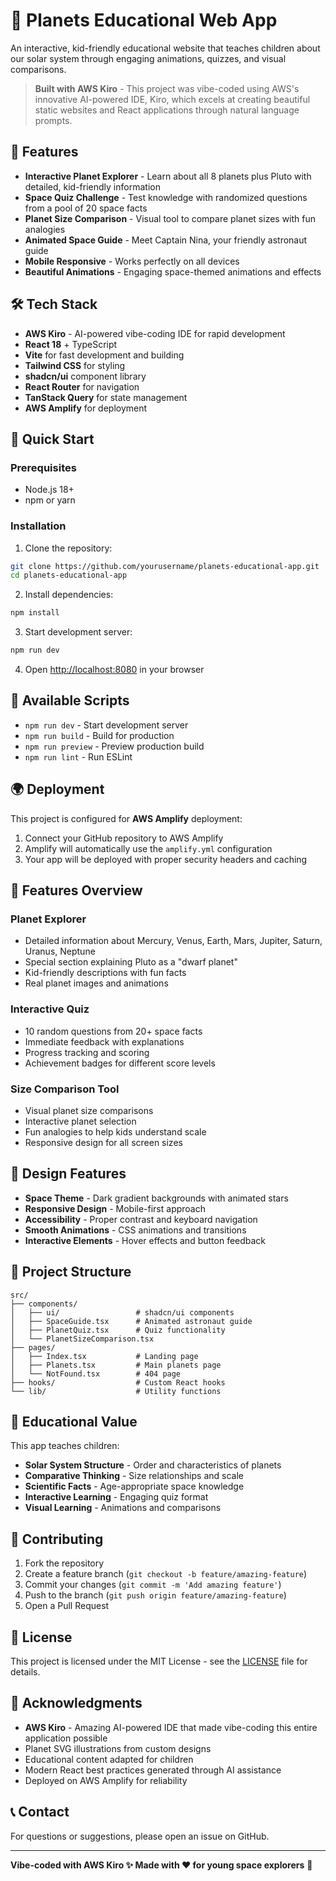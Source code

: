 # 🚀 Planets Educational Web App

An interactive, kid-friendly educational website that teaches children about our solar system through engaging animations, quizzes, and visual comparisons.

> **Built with AWS Kiro** - This project was vibe-coded using AWS's innovative AI-powered IDE, Kiro, which excels at creating beautiful static websites and React applications through natural language prompts.

## 🌟 Features

- **Interactive Planet Explorer** - Learn about all 8 planets plus Pluto with detailed, kid-friendly information
- **Space Quiz Challenge** - Test knowledge with randomized questions from a pool of 20 space facts
- **Planet Size Comparison** - Visual tool to compare planet sizes with fun analogies
- **Animated Space Guide** - Meet Captain Nina, your friendly astronaut guide
- **Mobile Responsive** - Works perfectly on all devices
- **Beautiful Animations** - Engaging space-themed animations and effects

## 🛠️ Tech Stack

- **AWS Kiro** - AI-powered vibe-coding IDE for rapid development
- **React 18** + TypeScript
- **Vite** for fast development and building
- **Tailwind CSS** for styling
- **shadcn/ui** component library
- **React Router** for navigation
- **TanStack Query** for state management
- **AWS Amplify** for deployment

## 🚀 Quick Start

### Prerequisites
- Node.js 18+ 
- npm or yarn

### Installation

1. Clone the repository:
```bash
git clone https://github.com/yourusername/planets-educational-app.git
cd planets-educational-app
```

2. Install dependencies:
```bash
npm install
```

3. Start development server:
```bash
npm run dev
```

4. Open [http://localhost:8080](http://localhost:8080) in your browser

## 📝 Available Scripts

- `npm run dev` - Start development server
- `npm run build` - Build for production
- `npm run preview` - Preview production build
- `npm run lint` - Run ESLint

## 🌍 Deployment

This project is configured for **AWS Amplify** deployment:

1. Connect your GitHub repository to AWS Amplify
2. Amplify will automatically use the `amplify.yml` configuration
3. Your app will be deployed with proper security headers and caching

## 📱 Features Overview

### Planet Explorer
- Detailed information about Mercury, Venus, Earth, Mars, Jupiter, Saturn, Uranus, Neptune
- Special section explaining Pluto as a "dwarf planet"
- Kid-friendly descriptions with fun facts
- Real planet images and animations

### Interactive Quiz
- 10 random questions from 20+ space facts
- Immediate feedback with explanations
- Progress tracking and scoring
- Achievement badges for different score levels

### Size Comparison Tool
- Visual planet size comparisons
- Interactive planet selection
- Fun analogies to help kids understand scale
- Responsive design for all screen sizes

## 🎨 Design Features

- **Space Theme** - Dark gradient backgrounds with animated stars
- **Responsive Design** - Mobile-first approach
- **Accessibility** - Proper contrast and keyboard navigation
- **Smooth Animations** - CSS animations and transitions
- **Interactive Elements** - Hover effects and button feedback

## 🔧 Project Structure

```
src/
├── components/
│   ├── ui/                 # shadcn/ui components
│   ├── SpaceGuide.tsx      # Animated astronaut guide
│   ├── PlanetQuiz.tsx      # Quiz functionality
│   └── PlanetSizeComparison.tsx
├── pages/
│   ├── Index.tsx           # Landing page
│   ├── Planets.tsx         # Main planets page
│   └── NotFound.tsx        # 404 page
├── hooks/                  # Custom React hooks
└── lib/                    # Utility functions
```

## 🌟 Educational Value

This app teaches children:
- **Solar System Structure** - Order and characteristics of planets
- **Comparative Thinking** - Size relationships and scale
- **Scientific Facts** - Age-appropriate space knowledge
- **Interactive Learning** - Engaging quiz format
- **Visual Learning** - Animations and comparisons

## 🤝 Contributing

1. Fork the repository
2. Create a feature branch (`git checkout -b feature/amazing-feature`)
3. Commit your changes (`git commit -m 'Add amazing feature'`)
4. Push to the branch (`git push origin feature/amazing-feature`)
5. Open a Pull Request

## 📄 License

This project is licensed under the MIT License - see the [LICENSE](LICENSE) file for details.

## 🙏 Acknowledgments

- **AWS Kiro** - Amazing AI-powered IDE that made vibe-coding this entire application possible
- Planet SVG illustrations from custom designs
- Educational content adapted for children
- Modern React best practices generated through AI assistance
- Deployed on AWS Amplify for reliability

## 📞 Contact

For questions or suggestions, please open an issue on GitHub.

---

**Vibe-coded with AWS Kiro ✨ Made with ❤️ for young space explorers** 🌌